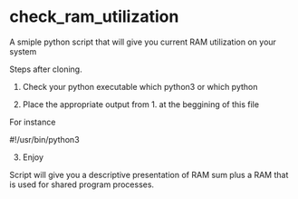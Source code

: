 # check_ram_utilization

A smiple python script that will give you current RAM utilization on your system

Steps after cloning.

1. Check your python executable 
which python3 or which python 

2. Place the appropriate output from 1. at the beggining of this file

For instance

#!/usr/bin/python3

3. Enjoy

Script will give you a descriptive presentation of RAM sum plus a RAM that is used for shared program processes.
